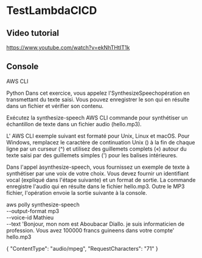 # TestLambdaCICD

## Video tutorial
https://www.youtube.com/watch?v=ekNhTHtIT1k

## Console

AWS CLI

Python
Dans cet exercice, vous appelez l'SynthesizeSpeechopération en transmettant du texte saisi. Vous pouvez enregistrer le son qui en résulte dans un fichier et vérifier son contenu.

Exécutez la synthesize-speech AWS CLI commande pour synthétiser un échantillon de texte dans un fichier audio (hello.mp3).

L' AWS CLI exemple suivant est formaté pour Unix, Linux et macOS. Pour Windows, remplacez le caractère de continuation Unix (\) à la fin de chaque ligne par un curseur (^) et utilisez des guillemets complets («) autour du texte saisi par des guillemets simples (') pour les balises intérieures.




Dans l'appel àsynthesize-speech, vous fournissez un exemple de texte à synthétiser par une voix de votre choix. Vous devez fournir un identifiant vocal (expliqué dans l'étape suivante) et un format de sortie. La commande enregistre l'audio qui en résulte dans le fichier hello.mp3. Outre le MP3 fichier, l'opération envoie la sortie suivante à la console.

aws polly synthesize-speech \
    --output-format mp3 \
    --voice-id Mathieu \
    --text 'Bonjour, mon nom est Aboubacar Diallo. je suis informaticien de profession. Vous avez 100000 francs guineens dans votre compte' \
    hello.mp3

{
        "ContentType": "audio/mpeg", 
        "RequestCharacters": "71"
}
